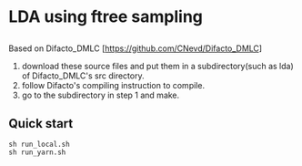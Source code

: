 # LDA using ftree sampling

##
Based on Difacto_DMLC [https://github.com/CNevd/Difacto_DMLC]

1. download these source files and put them in a subdirectory(such as lda) of Difacto_DMLC's src directory.
2. follow Difacto's compiling instruction to compile.
3. go to the subdirectory in step 1 and make.

## Quick start

```
sh run_local.sh
sh run_yarn.sh
```
